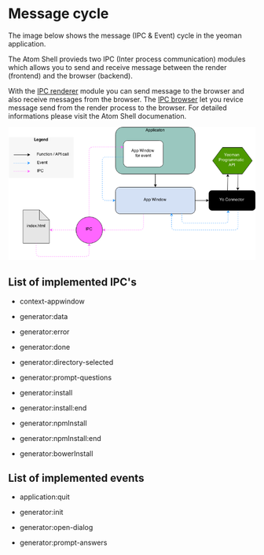 # Message cycle

The image below shows the message (IPC & Event) cycle in the yeoman application.


The Atom Shell provieds two IPC (Inter process communication) modules which allows you to send and receive message between the render (frontend) and the browser (backend).

With the [IPC renderer](https://github.com/atom/atom-shell/blob/master/docs/api/ipc-renderer) module you can send message to the browser and also receive messages from the browser. The [IPC browser](https://github.com/atom/atom-shell/blob/master/docs/api/ipc-browser.md) let you revice message send from the render process to the browser. For detailed informations please visit the Atom Shell documenation.


![Message cycle in the yeoman application](message-cycle.png)


## List of implemented IPC's

- context-appwindow

- generator:data

- generator:error

- generator:done

- generator:directory-selected

- generator:prompt-questions

- generator:install

- generator:install:end

- generator:npmInstall

- generator:npmInstall:end

- generator:bowerInstall



## List of implemented events

- application:quit

- generator:init

- generator:open-dialog

- generator:prompt-answers
